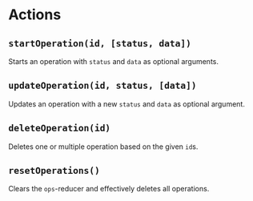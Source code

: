 # Actions

## `startOperation(id, [status, data])`

Starts an operation with `status` and `data` as optional arguments.

## `updateOperation(id, status, [data])`

Updates an operation with a new `status` and `data` as optional argument.

## `deleteOperation(id)`

Deletes one or multiple operation based on the given `id`s.

## `resetOperations()`

Clears the `ops`-reducer and effectively deletes all operations.
